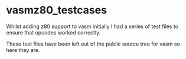 # vasmz80_testcases

Whilst adding z80 support to vasm initially I had a series of test files to ensure
that opcodes worked correctly.

These test files have been left out of the public source tree for vasm so 
here they are.
